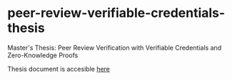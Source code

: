 # peer-review-verifiable-credentials-thesis
Master's Thesis: Peer Review Verification with Verifiable Credentials and Zero-Knowledge Proofs

Thesis document is accesible [here](https://github.com/kuzdogan/Peer-Review-Verifiable-Credentials-Thesis-Document)
